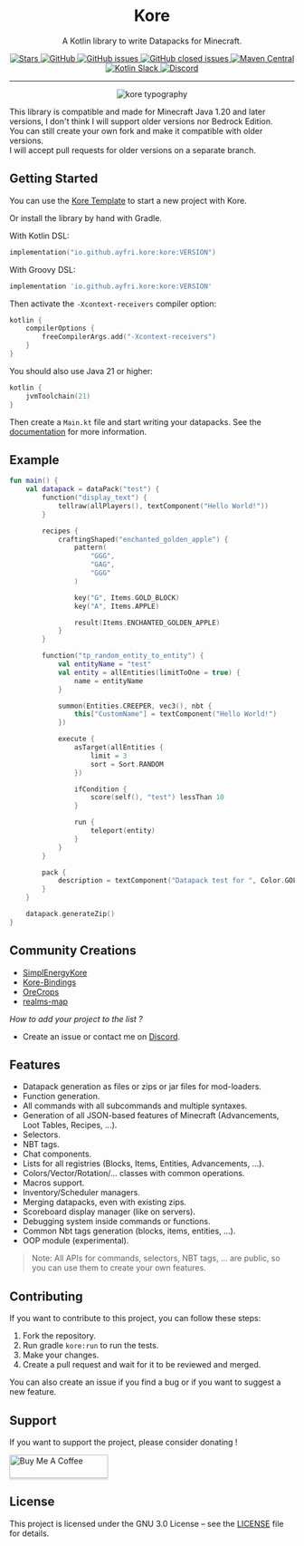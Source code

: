 <h1 align="center"> Kore </h1>
<p align="center">A Kotlin library to write Datapacks for Minecraft.</p>
<p align="center">
	<a href="https://github.com/Ayfri/Kore">
		<img src="https://img.shields.io/github/stars/Ayfri/Kore?color=darkcyan&logo=github&style=flat-square" title="Stars" alt="Stars"/>
		<img alt="GitHub" src="https://img.shields.io/github/license/Ayfri/Kore?style=flat-square">
		<img alt="GitHub issues" src="https://img.shields.io/github/issues-raw/Ayfri/Kore?color=dark_green&logo=github&style=flat-square">
		<img alt="GitHub closed issues" src="https://img.shields.io/github/issues-closed-raw/Ayfri/Kore?color=blue&logo=github&style=flat-square">
		<img alt="Maven Central" src="https://img.shields.io/maven-central/v/io.github.ayfri.kore/kore?style=flat-square&logo=gradle&label=latest%20version">
	</a>
	<a href="https://kotlinlang.slack.com/archives/C066G9BF66A">
		<img src="https://img.shields.io/badge/%23kore-4A154B?logo=slack&logoColor=white&style=flat-square" alt="Kotlin Slack">
	</a>
	<a href="https://discord.gg/BySjRNQ9Je">
		<img src="https://img.shields.io/badge/Discord-5865F2?logo=discord&logoColor=white&style=flat-square" alt="Discord">
	</a>
</p>
<hr>

<p align="center">
	<img src="kore typography 1200x600.png" title="kore typography" alt="kore typography"/>
</p>

This library is compatible and made for Minecraft Java 1.20 and later versions, I don't think I will support older versions nor Bedrock
Edition.<br>
You can still create your own fork and make it compatible with older versions.<br>
I will accept pull requests for older versions on a separate branch.

## Getting Started

You can use the [Kore Template](https://github.com/Ayfri/Kore-Template) to start a new project with Kore.

Or install the library by hand with Gradle.

With Kotlin DSL:

```kotlin
implementation("io.github.ayfri.kore:kore:VERSION")
```

With Groovy DSL:

```groovy
implementation 'io.github.ayfri.kore:kore:VERSION'
```

Then activate the `-Xcontext-receivers` compiler option:

```kotlin
kotlin {
	compilerOptions {
		freeCompilerArgs.add("-Xcontext-receivers")
	}
}
```

You should also use Java 21 or higher:

```kotlin
kotlin {
	jvmToolchain(21)
}
```

Then create a `Main.kt` file and start writing your datapacks. See the [documentation](https://kore.ayfri.com/docs/home) for more
information.

## Example

```kotlin
fun main() {
	val datapack = dataPack("test") {
		function("display_text") {
			tellraw(allPlayers(), textComponent("Hello World!"))
		}

		recipes {
			craftingShaped("enchanted_golden_apple") {
				pattern(
					"GGG",
					"GAG",
					"GGG"
				)

				key("G", Items.GOLD_BLOCK)
				key("A", Items.APPLE)

				result(Items.ENCHANTED_GOLDEN_APPLE)
			}
		}

		function("tp_random_entity_to_entity") {
			val entityName = "test"
			val entity = allEntities(limitToOne = true) {
				name = entityName
			}

			summon(Entities.CREEPER, vec3(), nbt {
				this["CustomName"] = textComponent("Hello World!")
			})

			execute {
				asTarget(allEntities {
					limit = 3
					sort = Sort.RANDOM
				})

				ifCondition {
					score(self(), "test") lessThan 10
				}

				run {
					teleport(entity)
				}
			}
		}

		pack {
			description = textComponent("Datapack test for ", Color.GOLD) + text("Kore", Color.AQUA) { bold = true }
		}
	}

	datapack.generateZip()
}
```

## Community Creations

-   [SimplEnergyKore](https://github.com/e-psi-lon/SimplEnergyKore)
-   [Kore-Bindings](https://github.com/e-psi-lon/Kore-Bindings)
-   [OreCrops](https://github.com/e-psi-lon/OreCrops)
-   [realms-map](https://github.com/Aeltumn/realms-maps)

_How to add your project to the list ?_

-   Create an issue or contact me on [Discord](https://discord.gg/BySjRNQ9Je).

## Features

-   Datapack generation as files or zips or jar files for mod-loaders.
-   Function generation.
-   All commands with all subcommands and multiple syntaxes.
-   Generation of all JSON-based features of Minecraft (Advancements, Loot Tables, Recipes, ...).
-   Selectors.
-   NBT tags.
-   Chat components.
-   Lists for all registries (Blocks, Items, Entities, Advancements, ...).
-   Colors/Vector/Rotation/... classes with common operations.
-   Macros support.
-   Inventory/Scheduler managers.
-   Merging datapacks, even with existing zips.
-   Scoreboard display manager (like on servers).
-   Debugging system inside commands or functions.
-   Common Nbt tags generation (blocks, items, entities, ...).
-   OOP module (experimental).

> Note: All APIs for commands, selectors, NBT tags, ... are public, so you can use them to create your own features.

## Contributing

If you want to contribute to this project, you can follow these steps:

1. Fork the repository.
2. Run gradle `kore:run` to run the tests.
3. Make your changes.
4. Create a pull request and wait for it to be reviewed and merged.

You can also create an issue if you find a bug or if you want to suggest a new feature.

## Support

If you want to support the project, please consider donating !

<a href="https://www.buymeacoffee.com/ayfri" target="_blank"><img src="https://www.buymeacoffee.com/assets/img/custom_images/orange_img.png" alt="Buy Me A Coffee" style="height: 41px !important;width: 174px !important;box-shadow: 0px 3px 2px 0px rgba(190, 190, 190, 0.5) !important;-webkit-box-shadow: 0px 3px 2px 0px rgba(190, 190, 190, 0.5) !important;" ></a>

## License

This project is licensed under the GNU 3.0 License – see the [LICENSE](LICENSE) file for details.
